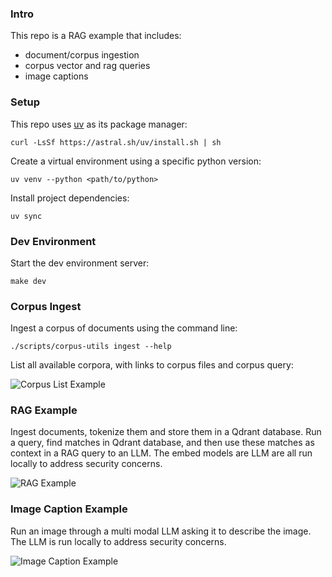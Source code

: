 ### Intro

This repo is a RAG example that includes:

- document/corpus ingestion
- corpus vector and rag queries
- image captions

### Setup

This repo uses [uv](https://docs.astral.sh/uv/) as its package manager:

```
curl -LsSf https://astral.sh/uv/install.sh | sh
```

Create a virtual environment using a specific python version:

```
uv venv --python <path/to/python>
```

Install project dependencies:

```
uv sync
```

### Dev Environment

Start the dev environment server:

```
make dev
```

### Corpus Ingest

Ingest a corpus of documents using the command line:

```
./scripts/corpus-utils ingest --help
```

List all available corpora, with links to corpus files and corpus query:

![Corpus List Example](https://ik.imagekit.io/notme001/readme/corpus_list_example.png "corpus list example")


### RAG Example

Ingest documents, tokenize them and store them in a Qdrant database.  Run a query, find matches in Qdrant database, and then use these matches as context in a RAG query to an LLM.  The embed models are LLM are all run locally to address security concerns.

![RAG Example](https://ik.imagekit.io/notme001/rag_text_example.png "rag example")


### Image Caption Example

Run an image through a multi modal LLM asking it to describe the image.  The LLM is run locally to address security concerns.

![Image Caption Example](https://ik.imagekit.io/notme001/rag_image_caption_example.png "image caption example")